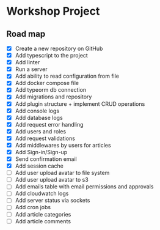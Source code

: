 # Workshop Project

## Road map

- [x] Create a new repository on GitHub
- [x] Add typescript to the project
- [x] Add linter
- [x] Run a server
- [x] Add ability to read configuration from file
- [x] Add docker compose file
- [x] Add typeorm db connection
- [x] Add migrations and repository
- [x] Add plugin structure + implement CRUD operations
- [x] Add console logs
- [x] Add database logs
- [x] Add request error handling
- [x] Add users and roles
- [x] Add request validations
- [x] Add middlewares by users for articles
- [x] Add Sign-in/Sign-up
- [x] Send confirmation email
- [x] Add session cache
- [ ] Add user upload avatar to file system
- [ ] Add user upload avatar to s3
- [ ] Add emails table with email permissions and approvals
- [ ] Add cloudwatch logs
- [ ] Add server status via sockets
- [ ] Add cron jobs
- [ ] Add article categories
- [ ] Add article comments

